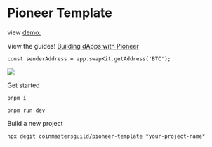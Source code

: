 # Pioneer Template

view [demo:](https://pioneer-template-xi.vercel.app/)

View the guides!
[Building dApps with Pioneer](https://medium.com/@highlander_35968/building-dapps-with-pioneer-template-1ff2a8633c7a)


```
const senderAddress = app.swapKit.getAddress('BTC');
```

<img src="https://i.imgur.com/raqlnQQ.png&template=color&center=true&height=330" />


Get started
```
pnpm i
```

```
pnpm run dev
```

Build a new project
```
npx degit coinmastersguild/pioneer-template *your-project-name*
```
